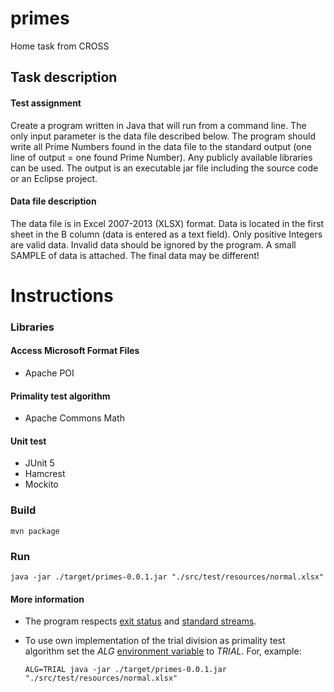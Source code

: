 # primes
Home task from CROSS

## Task description

#### Test assignment
Create a program written in Java that will run from a command line. The only input parameter is the data file described below.
The program should write all Prime Numbers found in the data file to the standard output (one line of output = one found Prime Number).
Any publicly available libraries can be used.
The output is an executable jar file including the source code or an Eclipse project.

#### Data file description
The data file is in Excel 2007-2013 (XLSX) format.
Data is located in the first sheet in the B column (data is entered as a text field).
Only positive Integers are valid data. Invalid data should be ignored by the program.
A small SAMPLE of data is attached. The final data may be different!

# Instructions

### Libraries

#### Access Microsoft Format Files 

   - Apache POI

#### Primality test algorithm
   
   - Apache Commons Math 
   
#### Unit test

   - JUnit 5
   - Hamcrest
   - Mockito
   
### Build

    mvn package

### Run

    java -jar ./target/primes-0.0.1.jar "./src/test/resources/normal.xlsx"

#### More information

 - The program respects [exit status](https://en.wikipedia.org/wiki/Exit_status) and [standard streams](https://en.wikipedia.org/wiki/Standard_streams).  
 - To use own implementation of the trial division as primality test algorithm set the *ALG* [environment variable](https://en.wikipedia.org/wiki/Environment_variable) to *TRIAL*. For, example:

    ```
    ALG=TRIAL java -jar ./target/primes-0.0.1.jar "./src/test/resources/normal.xlsx"
    ```

